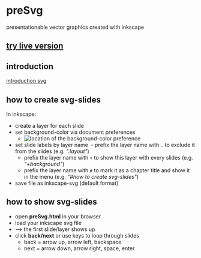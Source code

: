# preSvg
presentationable vector graphics created with inkscape

## [try live version](https://cdn.rawgit.com/gitbreaker222/preSvg/caa4bbad/presvg.html)

## introduction

[introduction svg](./introduction/introduction.svg)

## how to create svg-slides

In inkscape:

- create a layer for each slide
- set background-color via document preferences
  - ![location of the background-color preference](http://goinkscape.com/wp-content/uploads/2015/04/transparent-3.png)
- set slide labels by layer name
  - prefix the layer name with `.` to exclude it from the slides (e.g. _".layout"_)
  - prefix the layer name with `+` to show this layer with every slides (e.g. _"+background"_)
  - prefix the layer name with `#` to mark it as a chapter title and show it in the menu (e.g. _"#how to create svg-slides"_)
- save file as inkscape-svg (default format)

## how to show svg-slides

- open **preSvg.html** in your browser
- load your inkscape svg file
- --> the first slide/layer shows up
- click **back/next** or use keys to loop through slides
  - back = arrow up, arrow left, backspace
  - next = arrow down, arrow right, space, enter
